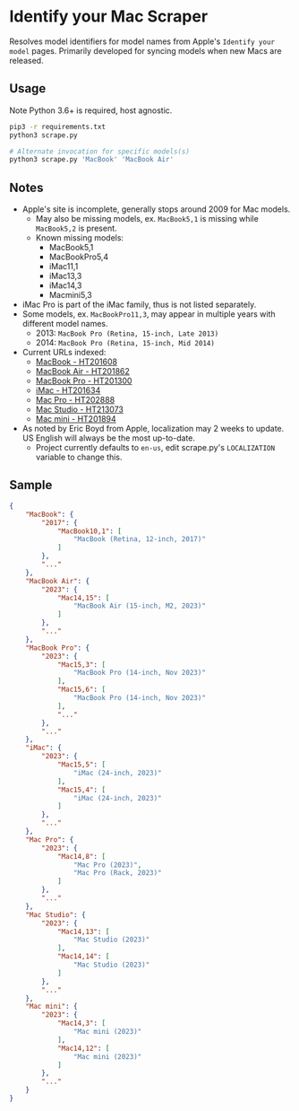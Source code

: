 # Identify your Mac Scraper

Resolves model identifiers for model names from Apple's `Identify your model` pages. Primarily developed for syncing models when new Macs are released.

## Usage

Note Python 3.6+ is required, host agnostic.

```sh
pip3 -r requirements.txt
python3 scrape.py

# Alternate invocation for specific models(s)
python3 scrape.py 'MacBook' 'MacBook Air'
```


## Notes

- Apple's site is incomplete, generally stops around 2009 for Mac models.
   - May also be missing models, ex. `MacBook5,1` is missing while `MacBook5,2` is present.
   - Known missing models:
     - MacBook5,1
     - MacBookPro5,4
     - iMac11,1
     - iMac13,3
     - iMac14,3
     - Macmini5,3
- iMac Pro is part of the iMac family, thus is not listed separately.
- Some models, ex. `MacBookPro11,3`, may appear in multiple years with different model names.
  - 2013: `MacBook Pro (Retina, 15-inch, Late 2013)`
  - 2014: `MacBook Pro (Retina, 15-inch, Mid 2014)`
- Current URLs indexed:
  - [MacBook - HT201608](https://support.apple.com/HT201608)
  - [MacBook Air - HT201862](https://support.apple.com/HT201862)
  - [MacBook Pro - HT201300](https://support.apple.com/HT201300)
  - [iMac - HT201634](https://support.apple.com/HT201634)
  - [Mac Pro - HT202888](https://support.apple.com/HT202888)
  - [Mac Studio - HT213073](https://support.apple.com/HT213073)
  - [Mac mini - HT201894](https://support.apple.com/HT201894)
- As noted by Eric Boyd from Apple, localization may 2 weeks to update. US English will always be the most up-to-date.
  - Project currently defaults to `en-us`, edit scrape.py's `LOCALIZATION` variable to change this.


## Sample

```json
{
    "MacBook": {
        "2017": {
            "MacBook10,1": [
                "MacBook (Retina, 12-inch, 2017)"
            ]
        },
        "..."
    },
    "MacBook Air": {
        "2023": {
            "Mac14,15": [
                "MacBook Air (15-inch, M2, 2023)"
            ]
        },
        "..."
    },
    "MacBook Pro": {
        "2023": {
            "Mac15,3": [
                "MacBook Pro (14-inch, Nov 2023)"
            ],
            "Mac15,6": [
                "MacBook Pro (14-inch, Nov 2023)"
            ],
            "..."
        },
        "..."
    },
    "iMac": {
        "2023": {
            "Mac15,5": [
                "iMac (24-inch, 2023)"
            ],
            "Mac15,4": [
                "iMac (24-inch, 2023)"
            ]
        },
        "..."
    },
    "Mac Pro": {
        "2023": {
            "Mac14,8": [
                "Mac Pro (2023)",
                "Mac Pro (Rack, 2023)"
            ]
        },
        "..."
    },
    "Mac Studio": {
        "2023": {
            "Mac14,13": [
                "Mac Studio (2023)"
            ],
            "Mac14,14": [
                "Mac Studio (2023)"
            ]
        },
        "..."
    },
    "Mac mini": {
        "2023": {
            "Mac14,3": [
                "Mac mini (2023)"
            ],
            "Mac14,12": [
                "Mac mini (2023)"
            ]
        },
        "..."
    }
}
```